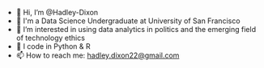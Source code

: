 - 👋 Hi, I’m @Hadley-Dixon
- 📕 I'm a Data Science Undergraduate at University of San Francisco
- 👀 I’m interested in using data analytics in politics and the emerging field of technology ethics
- 🌱 I code in Python & R
- 📫 How to reach me: hadley.dixon22@gmail.com

<!---
Hadley-Dixon/Hadley-Dixon is a ✨ special ✨ repository because its `README.md` (this file) appears on your GitHub profile.
You can click the Preview link to take a look at your changes.
--->
